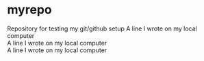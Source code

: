 # myrepo
Repository for testing my git/github setup
A line I wrote on my local computer  
A line I wrote on my local computer  
A line I wrote on my local computer  
